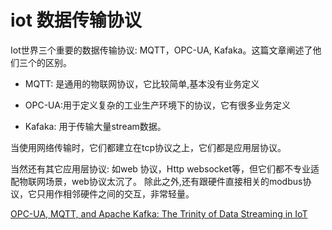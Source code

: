 
# iot 数据传输协议

Iot世界三个重要的数据传输协议: MQTT，OPC-UA, Kafaka。这篇文章阐述了他们三个的区别。

- MQTT: 是通用的物联网协议，它比较简单,基本没有业务定义

- OPC-UA:用于定义复杂的工业生产环境下的协议，它有很多业务定义

- Kafaka: 用于传输大量stream数据。

当使用网络传输时，它们都建立在tcp协议之上，它们都是应用层协议。

当然还有其它应用层协议: 如web 协议，Http websocket等，但它们都不专业适配物联网场景，web协议太沉了。
除此之外,还有跟硬件直接相关的modbus协议，它只用作相邻硬件之间的交互，非常轻量。

[OPC-UA, MQTT, and Apache Kafka: The Trinity of Data Streaming in IoT](https://dzone.com/articles/opc-ua-mqtt-and-apache-kafka-the-trinity-of-data-s)
